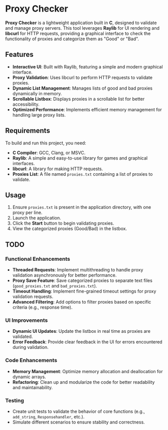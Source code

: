 # Proxy Checker

**Proxy Checker** is a lightweight application built in **C**, designed to validate and manage proxy servers. This tool leverages **Raylib** for UI rendering and **libcurl** for HTTP requests, providing a graphical interface to check the functionality of proxies and categorize them as "Good" or "Bad".

## Features
- **Interactive UI**: Built with Raylib, featuring a simple and modern graphical interface.
- **Proxy Validation**: Uses libcurl to perform HTTP requests to validate proxies.
- **Dynamic List Management**: Manages lists of good and bad proxies dynamically in memory.
- **Scrollable Listbox**: Displays proxies in a scrollable list for better accessibility.
- **Optimized Performance**: Implements efficient memory management for handling large proxy lists.

## Requirements
To build and run this project, you need:
- **C Compiler**: GCC, Clang, or MSVC.
- **Raylib**: A simple and easy-to-use library for games and graphical interfaces.
- **libcurl**: A library for making HTTP requests.
- **Proxies List**: A file named `proxies.txt` containing a list of proxies to validate.

## Usage
1. Ensure `proxies.txt` is present in the application directory, with one proxy per line.
2. Launch the application.
3. Click the **Start** button to begin validating proxies.
4. View the categorized proxies (Good/Bad) in the listbox.

## TODO
### Functional Enhancements
- **Threaded Requests**: Implement multithreading to handle proxy validation asynchronously for better performance.
- **Proxy Save Feature**: Save categorized proxies to separate text files (`good_proxies.txt` and `bad_proxies.txt`).
- **Timeout Handling**: Implement fine-grained timeout settings for proxy validation requests.
- **Advanced Filtering**: Add options to filter proxies based on specific criteria (e.g., response time).

### UI Improvements
- **Dynamic UI Updates**: Update the listbox in real time as proxies are validated.
- **Error Feedback**: Provide clear feedback in the UI for errors encountered during validation.

### Code Enhancements
- **Memory Management**: Optimize memory allocation and deallocation for dynamic arrays.
- **Refactoring**: Clean up and modularize the code for better readability and maintainability.

### Testing
- Create unit tests to validate the behavior of core functions (e.g., `add_string`, `Responsehandler`, etc.).
- Simulate different scenarios to ensure stability and correctness.



